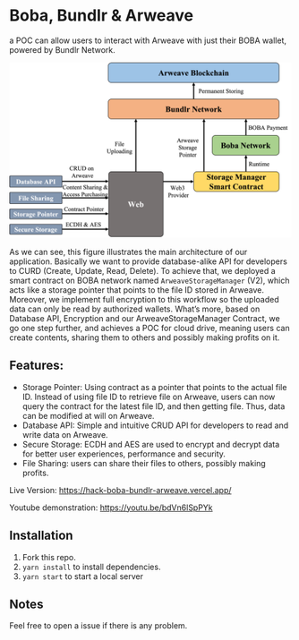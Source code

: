 # Boba, Bundlr & Arweave

a POC can allow users to interact with Arweave with just their BOBA wallet, powered by Bundlr Network.

![architecture](./src/architecture.png)

As we can see, this figure illustrates the main architecture of our application. Basically we want to provide database-alike API for developers to CURD (Create, Update, Read, Delete). To achieve that, we deployed a smart contract on BOBA network named `ArweaveStorageManager` (V2), which acts like a storage pointer that points to the file ID stored in Arweave. Moreover, we implement full encryption to this workflow so the uploaded data can only be read by authorized wallets. What’s more, based on Database API, Encryption and our ArweaveStorageManager Contract, we go one step further, and achieves a POC for cloud drive, meaning users can create contents, sharing them to others and possibly making profits on it.

## Features:
- Storage Pointer: Using contract as a pointer that points to the actual file ID. Instead of using file ID to retrieve file on Arweave, users can now query the contract for the latest file ID, and then getting file.  Thus, data can be modified at will on Arweave.
- Database API: Simple and intuitive CRUD API for developers to read and write data on Arweave.
- Secure Storage: ECDH and AES are used to encrypt and decrypt data for better user experiences, performance and security.
- File Sharing: users can share their files to others, possibly making profits.

Live Version: https://hack-boba-bundlr-arweave.vercel.app/

Youtube demonstration: https://youtu.be/bdVn6lSpPYk

## Installation

1. Fork this repo.
2. `yarn install` to install dependencies.
3. `yarn start` to start a local server
 

## Notes

Feel free to open a issue if there is any problem.

